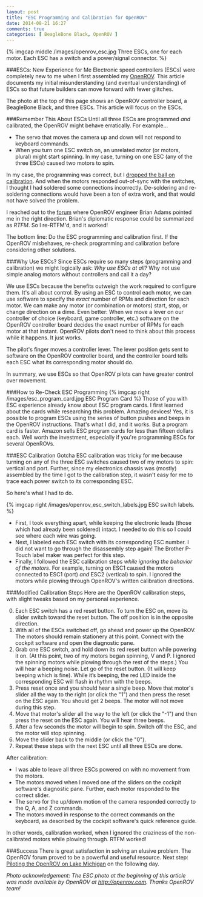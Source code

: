 ```yaml
---
layout: post
title: "ESC Programming and Calibration for OpenROV"
date: 2014-08-21 16:27
comments: true
categories: [ BeagleBone Black, OpenROV ]
---
```

{% imgcap middle /images/openrov_esc.jpg Three ESCs, one for each motor. Each ESC has a switch and a power/signal connector. %}

###ESCs: New Experience for Me
Electronic speed controllers (ESCs) were completely new to me when I first assembled my [OpenROV](/blog/2014/06/16/citizen-science-with-openrov/). This article documents my initial misunderstanding (and eventual understanding) of ESCs so that future builders can move forward with fewer glitches.
<!--more-->
The photo at the top of this page shows an OpenROV controller board, a
BeagleBone Black, and three ESCs. This article will focus on the ESCs.

###Remember This About ESCs
Until all three ESCs are programmed _and_ calibrated, the OpenROV might behave erratically. For example...

* The servo that moves the camera up and down will not respond to keyboard commands. 
* When you turn one ESC switch on, an unrelated motor (or motors, plural) might start spinning. In my case, turning on one ESC (any of the three ESCs) caused two motors to spin.

In my case, the programming was correct, but I [dropped the ball on calibration](/blog/2014/08/19/openrov-assembly-challenges/). And when the motors responded out-of-sync with the switches, I thought I had soldered some connections incorrectly. De-soldering and re-soldering connections would have been a ton of extra work, and that would not have solved the problem.

I reached out to the [forum](http://openrov.com/forum) where OpenROV engineer Brian Adams pointed me in the right direction. Brian's diplomatic response could be summarized as _RTFM_. So I re-RTFM'd, and it worked!

The bottom line: Do the ESC programming and calibration first. If the OpenROV misbehaves, re-check programming and calibration before considering other solutions.

###Why Use ESCs?
Since ESCs require so many steps (programming and calibration) we might logically ask: _Why use ESCs at all?_ Why not use simple analog motors without controllers and call it a day?

We use ESCs because the benefits outweigh the work required to configure them. It's all about control. By using an ESC to control each motor, we can use software to specify the _exact_ number of RPMs and direction for each motor. We can make any motor (or combination or motors) start, stop, or change direction on a dime. Even better: When we move a lever on our controller of choice (keyboard, game controller, etc.) software on the OpenROV controller board decides the exact number of RPMs for each motor at that instant. OpenROV pilots don't need to think about this process while it happens. It just works.

The pilot's finger moves a controller lever. The lever position gets sent to software on the OpenROV controller board, and the controller board tells each ESC what its corresponding motor should do.

In summary, we use ESCs so that OpenROV pilots can have greater control over movement.

###How to Re-Check ESC Programming
{% imgcap right /images/esc_program_card.jpg ESC Program Card %}
Those of you with ESC experience already know about ESC program cards. I first learned about the cards while researching this problem. Amazing devices! Yes, it is possible to program ESCs using the series of button pushes and beeps in the OpenROV instructions. That's what I did, and it works. But a program card is faster. Amazon sells ESC program cards for less than fifteen dollars each. Well worth the investment, especially if you're programming ESCs for several OpenROVs.

###ESC Calibration Gotcha
ESC calibration was tricky for me because turning on any of the three ESC switches caused two of my motors to spin: vertical and port. Further, since my electronics chassis was (mostly) assembled by the time I got to the calibration step, it wasn't easy for me to trace each power switch to its corresponding ESC.

So here's what I had to do. 

{% imgcap right /images/openrov_esc_switch_labels.jpg ESC switch labels. %}

* First, I took everything apart, while keeping the electronic leads (those which had already been soldered) intact. I needed to do this so I could see where each wire was going.
* Next, I labeled each ESC switch with its corresponding ESC number. I did not want to go through the disassembly step again! The Brother P-Touch label maker was perfect for this step.
* Finally, I followed the ESC calibration steps _while ignoring the behavior of the motors_. For example, turning on ESC1 caused the motors connected to ESC1 (port) _and_ ESC2 (vertical) to spin. I ignored the motors while plowing through OpenROV's written calibration directions.

###Modified Calibration Steps
Here are the OpenROV calibration steps, with slight tweaks based on my personal experience.

0. Each ESC switch has a red reset button. To turn the ESC on, move its slider switch toward the reset button. The off position is in the opposite direction.
1. With all of the ESCs switched off, go ahead and power up the OpenROV. The motors should remain stationery at this point. Connect with the cockpit software and open the diagnostic pane. 
2. Grab one ESC switch, and hold down its red reset button while powering it on. (At this point, two of my motors began spinning, V and P. I ignored the spinning motors while plowing through the rest of the steps.) You will hear a beeping noise. Let go of the reset button. (It will keep beeping which is fine). While it’s beeping, the red LED inside the corresponding ESC will flash in rhythm with the beeps.
3. Press reset once and you should hear a single beep. Move that motor's slider all the way to the right (or click the "1") and then press the reset on the ESC again. You should get 2 beeps. The motor will not move during this step. 
4. Move that motor's slider all the way to the left (or click the "-1") and then press the reset on the ESC again. You will hear three beeps.
5. After a few seconds the motor will begin to spin. Switch off the ESC, and the motor will stop spinning.
6. Move the slider back to the middle (or click the "0"). 
7. Repeat these steps with the next ESC until all three ESCs are done.

After calibration:

* I was able to leave all three ESCs powered on with no movement from the motors.
* The motors moved when I moved one of the sliders on the  cockpit software's diagnostic pane. Further, each motor responded to the correct slider.
* The servo for the up/down motion of the camera responded correctly to the Q, A, and Z commands.
* The motors moved in response to the correct commands on the keyboard, as described by the cockpit software's quick reference guide.

In other words, calibration worked, when I ignored the craziness of the non-calibrated motors while plowing through. RTFM worked!

###Success
There is great satisfaction in solving an elusive problem. The OpenROV forum proved to be a powerful and useful resource. Next step: [Piloting the OpenROV on Lake Michigan](/blog/2014/08/22/openrov-meets-chicago-lake-michigan/) on the following day.

_Photo acknowledgement: The ESC photo at the beginning of this article was made available by OpenROV at http://openrov.com. Thanks OpenROV team!_
